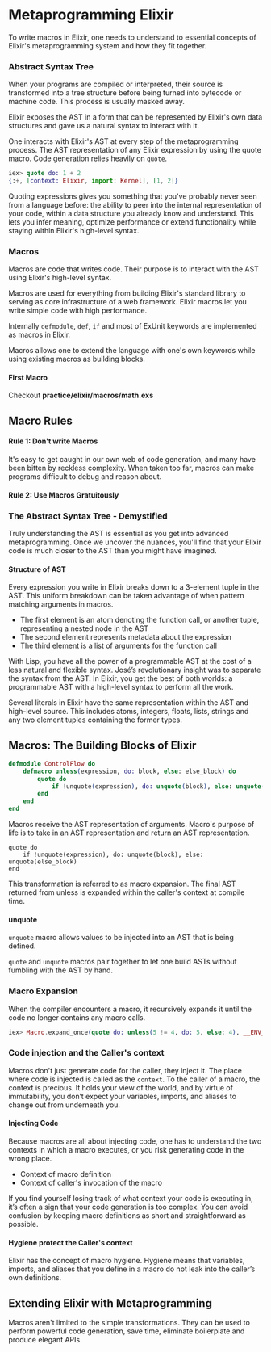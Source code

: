 # Metaprogramming Elixir

To write macros in Elixir, one needs to understand to essential concepts of Elixir's metaprogramming system and how they fit together.

### Abstract Syntax Tree
When your programs are compiled or interpreted, their source is transformed into a tree structure before being turned into bytecode or machine code. This process is usually masked away.

Elixir exposes the AST in a form that can be represented by Elixir's own data structures and gave us a natural syntax to interact with it.

One interacts with Elixir's AST at every step of the metaprogramming process. The AST representation of any Elixir expression by using the quote macro. Code generation relies heavily on `quote`.

``` elixir
iex> quote do: 1 + 2
{:+, [context: Elixir, import: Kernel], [1, 2]}
```

Quoting expressions gives you something that you've probably never seen from a language before: the ability to peer into the internal representation of your code, within a data structure you already know and understand. This lets you infer meaning, optimize performance or extend functionality while staying within Elixir's high-level syntax.

### Macros
Macros are code that writes code. Their purpose is to interact with the AST using Elixir's high-level syntax.

Macros are used for everything from building Elixir's standard library to serving as core infrastructure of a web framework. Elixir macros let you write simple code with high performance.

Internally `defmodule`, `def`, `if` and most of ExUnit keywords are implemented as macros in Elixir.

Macros allows one to extend the language with one's own keywords while using existing macros as building blocks.

#### First Macro
Checkout **practice/elixir/macros/math.exs**

## Macro Rules

#### Rule 1: Don't write Macros
It's easy to get caught in our own web of code generation, and many have been bitten by reckless complexity. When taken too far, macros can make programs difficult to debug and reason about.

#### Rule 2: Use Macros Gratuitously

### The Abstract Syntax Tree - Demystified
Truly understanding the AST is essential as you get into advanced metaprogramming. Once we uncover the nuances, you'll find that your Elixir code is much closer to the AST than you might have imagined.

#### Structure of AST
Every expression you write in Elixir breaks down to a 3-element tuple in the AST. This uniform breakdown can be taken advantage of when pattern matching arguments in macros.

- The first element is an atom denoting the function call, or another tuple, representing a nested node in the AST
- The second element represents metadata about the expression
- The third element is a list of arguments for the function call

With Lisp, you have all the power of a programmable AST at the cost of a less natural and flexible syntax. José’s revolutionary insight was to separate the syntax from the AST. In Elixir, you get the best of both worlds: a programmable AST with a high-level syntax to perform all the work.

Several literals in Elixir have the same representation within the AST and high-level source. This includes atoms, integers, floats, lists, strings and any two element tuples containing the former types.

## Macros: The Building Blocks of Elixir

``` elixir
defmodule ControlFlow do
	defmacro unless(expression, do: block, else: else_block) do
		quote do
			if !unquote(expression), do: unquote(block), else: unquote(else_block)
		end
	end
end
```

Macros receive the AST representation of arguments. Macro's purpose of life is to take in an AST representation and return an AST representation.

```
quote do
	if !unquote(expression), do: unquote(block), else: unquote(else_block)
end
```
This transformation is referred to as macro expansion. The final AST returned from unless is expanded within the caller's context at compile time.

#### unquote
`unquote` macro allows values to be injected into an AST that is being defined. 

`quote` and `unquote` macros pair together to let one build ASTs without fumbling with the AST by hand.

### Macro Expansion
When the compiler encounters a macro, it recursively expands it until the code no longer contains any macro calls.

``` elixir
iex> Macro.expand_once(quote do: unless(5 != 4, do: 5, else: 4), __ENV__)
```

### Code injection and the Caller's context
Macros don't just generate code for the caller, they inject it. The place where code is injected is called as the `context`. To the caller of a macro, the context is precious. It holds your view of the world, and by virtue of immutability, you don’t expect your variables, imports, and aliases to change out from underneath you.

#### Injecting Code
Because macros are all about injecting code, one has to understand the two contexts in which a macro executes, or you risk generating code in the wrong place.

- Context of macro definition
- Context of caller's invocation of the macro

If you find yourself losing track of what context your code is executing in, it’s often a sign that your code generation is too complex. You can avoid confusion by keeping macro definitions as short and straightforward as possible.

#### Hygiene protect the Caller's context
Elixir has the concept of macro hygiene. Hygiene means that variables, imports, and aliases that you define in a macro do not leak into the caller’s own definitions.

## Extending Elixir with Metaprogramming
Macros aren't limited to the simple transformations. They can be used to perform powerful code generation, save time, eliminate boilerplate and produce elegant APIs.

